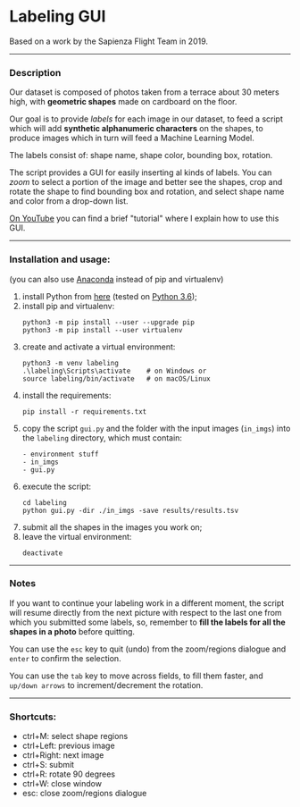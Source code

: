 # Labeling GUI

Based on a work by the Sapienza Flight Team in 2019.

---
### Description

Our dataset is composed of photos taken from a terrace about 30
meters high, with **geometric shapes** made on cardboard on the floor.

Our goal is to provide *labels* for each image in our dataset,
to feed a script which will add **synthetic alphanumeric characters**
on the shapes, to produce images which in turn will feed a Machine
Learning Model.

The labels consist of: shape name, shape color, bounding box, rotation.

The script provides a GUI for easily inserting al kinds of labels.
You can *zoom* to select a portion of the image and better see the
shapes, crop and rotate the shape to find bounding box and rotation,
and select shape name and color from a drop-down list.

[On YouTube](https://youtu.be/JYQC4qPPBAI) you can find a brief "tutorial"
where I explain how to use this GUI.

---
### Installation and usage:
(you can also use [Anaconda](https://www.anaconda.com/products/individual#Downloads)
instead of pip and virtualenv)

1. install Python from [here](https://www.python.org/downloads/)
  (tested on [Python 3.6](https://www.python.org/downloads/release/python-3612/));
2. install pip and virtualenv:
   ```
   python3 -m pip install --user --upgrade pip
   python3 -m pip install --user virtualenv
   ```
3. create and activate a virtual environment:
   ```
   python3 -m venv labeling
   .\labeling\Scripts\activate    # on Windows or
   source labeling/bin/activate   # on macOS/Linux
   ```
4. install the requirements:
   ```
   pip install -r requirements.txt
   ```
5. copy the script `gui.py` and the folder with the input images
   (`in_imgs`) into the `labeling` directory, which must contain:
   ```
   - environment stuff
   - in_imgs
   - gui.py
   ```
6. execute the script:
   ```
   cd labeling
   python gui.py -dir ./in_imgs -save results/results.tsv
   ```
7. submit all the shapes in the images you work on;
8. leave the virtual environment:
   ```
   deactivate
   ```

---
### Notes

If you want to continue your labeling work in a different moment, the
script will resume directly from the next picture with respect to the
last one from which you submitted some labels, so, remember to **fill
the labels for all the shapes in a photo** before quitting. 

You can use the `esc` key to quit (undo) from the zoom/regions dialogue
and `enter` to confirm the selection.

You can use the `tab` key to move across fields, to fill them faster,
and `up/down arrows` to increment/decrement the rotation.

---
### Shortcuts:
- ctrl+M: select shape regions
- ctrl+Left: previous image
- ctrl+Right: next image
- ctrl+S: submit
- ctrl+R: rotate 90 degrees
- ctrl+W: close window
- esc: close zoom/regions dialogue
